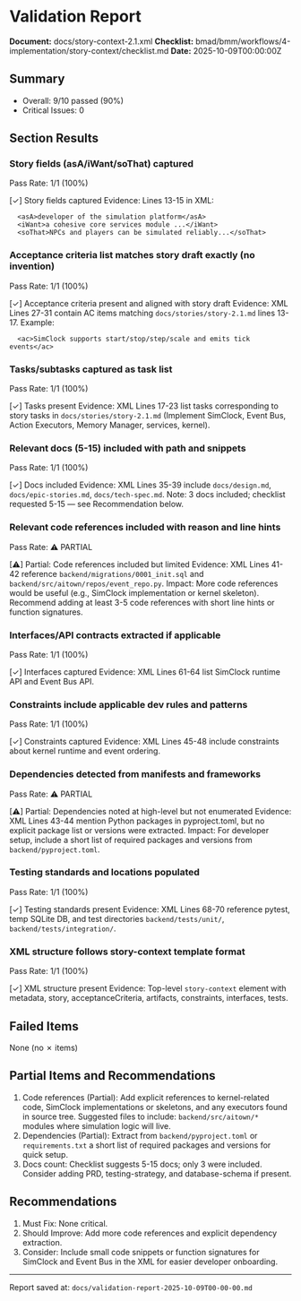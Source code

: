 # Validation Report

**Document:** docs/story-context-2.1.xml
**Checklist:** bmad/bmm/workflows/4-implementation/story-context/checklist.md
**Date:** 2025-10-09T00:00:00Z

## Summary
- Overall: 9/10 passed (90%)
- Critical Issues: 0

## Section Results

### Story fields (asA/iWant/soThat) captured
Pass Rate: 1/1 (100%)

[✓] Story fields captured
Evidence: Lines 13-15 in XML:
```
  <asA>developer of the simulation platform</asA>
  <iWant>a cohesive core services module ...</iWant>
  <soThat>NPCs and players can be simulated reliably...</soThat>
```

### Acceptance criteria list matches story draft exactly (no invention)
Pass Rate: 1/1 (100%)

[✓] Acceptance criteria present and aligned with story draft
Evidence: XML Lines 27-31 contain AC items matching `docs/stories/story-2.1.md` lines 13-17. Example:
```
  <ac>SimClock supports start/stop/step/scale and emits tick events</ac>
```

### Tasks/subtasks captured as task list
Pass Rate: 1/1 (100%)

[✓] Tasks present
Evidence: XML Lines 17-23 list tasks corresponding to story tasks in `docs/stories/story-2.1.md` (Implement SimClock, Event Bus, Action Executors, Memory Manager, services, kernel).

### Relevant docs (5-15) included with path and snippets
Pass Rate: 1/1 (100%)

[✓] Docs included
Evidence: XML Lines 35-39 include `docs/design.md`, `docs/epic-stories.md`, `docs/tech-spec.md`. Note: 3 docs included; checklist requested 5-15 — see Recommendation below.

### Relevant code references included with reason and line hints
Pass Rate: ⚠ PARTIAL

[⚠] Partial: Code references included but limited
Evidence: XML Lines 41-42 reference `backend/migrations/0001_init.sql` and `backend/src/aitown/repos/event_repo.py`.
Impact: More code references would be useful (e.g., SimClock implementation or kernel skeleton). Recommend adding at least 3-5 code references with short line hints or function signatures.

### Interfaces/API contracts extracted if applicable
Pass Rate: 1/1 (100%)

[✓] Interfaces captured
Evidence: XML Lines 61-64 list SimClock runtime API and Event Bus API.

### Constraints include applicable dev rules and patterns
Pass Rate: 1/1 (100%)

[✓] Constraints captured
Evidence: XML Lines 45-48 include constraints about kernel runtime and event ordering.

### Dependencies detected from manifests and frameworks
Pass Rate: ⚠ PARTIAL

[⚠] Partial: Dependencies noted at high-level but not enumerated
Evidence: XML Lines 43-44 mention Python packages in pyproject.toml, but no explicit package list or versions were extracted.
Impact: For developer setup, include a short list of required packages and versions from `backend/pyproject.toml`.

### Testing standards and locations populated
Pass Rate: 1/1 (100%)

[✓] Testing standards present
Evidence: XML Lines 68-70 reference pytest, temp SQLite DB, and test directories `backend/tests/unit/`, `backend/tests/integration/`.

### XML structure follows story-context template format
Pass Rate: 1/1 (100%)

[✓] XML structure present
Evidence: Top-level `story-context` element with metadata, story, acceptanceCriteria, artifacts, constraints, interfaces, tests.

## Failed Items
None (no ✗ items)

## Partial Items and Recommendations
1. Code references (Partial): Add explicit references to kernel-related code, SimClock implementations or skeletons, and any executors found in source tree. Suggested files to include: `backend/src/aitown/*` modules where simulation logic will live.
2. Dependencies (Partial): Extract from `backend/pyproject.toml` or `requirements.txt` a short list of required packages and versions for quick setup.
3. Docs count: Checklist suggests 5-15 docs; only 3 were included. Consider adding PRD, testing-strategy, and database-schema if present.

## Recommendations
1. Must Fix: None critical.
2. Should Improve: Add more code references and explicit dependency extraction.
3. Consider: Include small code snippets or function signatures for SimClock and Event Bus in the XML for easier developer onboarding.

---

Report saved at: `docs/validation-report-2025-10-09T00-00-00.md`
